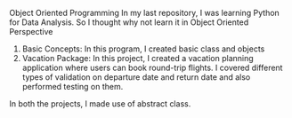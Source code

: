 Object Oriented Programming
In my last repository, I was learning Python for Data Analysis.
So I thought why not learn it in Object Oriented Perspective
1. Basic Concepts: In this program, I created basic class and objects 
2. Vacation Package: In this project, I created a vacation planning application where users can book round-trip flights. I covered different types of validation on departure date and return date and also performed testing on them.

In both the projects, I made use of abstract class.
